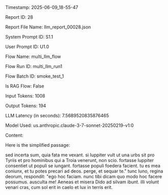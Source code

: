 Timestamp: 2025-06-09_18-55-47

Report ID: 28

Report File Name: llm_report_00028.json

System Prompt ID: S1.1

User Prompt ID: U1.0

Flow Name: multi_llm_flow

Flow Run ID: multi_llm_run1

Flow Batch ID: smoke_test_1

Is RAG Flow: False

Input Tokens: 1008

Output Tokens: 194

LLM Latency (in seconds): 7.5689520835876465

Model Used: us.anthropic.claude-3-7-sonnet-20250219-v1:0

Content:

Here is the simplified passage:

sed incerta sum, quia fata me vexant. si Iuppiter vult ut una urbs sit pro Tyriis et pro hominibus qui a Troia venerunt, non scio. fortasse Iuppiter consentiet ut populi se iungant. fortasse populi foedera facient. tu es mea coniunx, et tu potes precari ad deos. perge, et sequar te." tunc Iuno, regina deorum, respondit: "ego hoc faciam. nunc tibi dicam quo modo hoc facere possumus. ausculta me! Aeneas et misera Dido ad silvam ibunt. illi volunt venari cras, cum sol erit in caelo et lux in terris erit.
